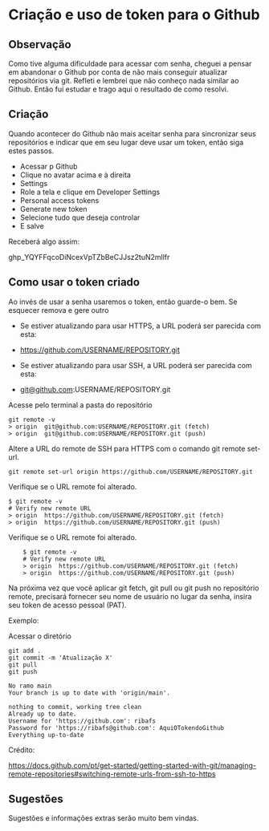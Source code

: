 # Criação e uso de token para o Github

## Observação
Como tive alguma dificuldade para acessar com senha, cheguei a pensar em abandonar o Github por conta de não mais conseguir atualizar repositórios via git. Refleti e lembrei que não conheço nada similar ao Github. Então fui estudar e trago aqui o resultado de como resolvi. 

## Criação

Quando acontecer do Github não mais aceitar senha para sincronizar seus repositórios e indicar que em seu lugar deve usar um token, então siga estes passos.

- Acessar p Github
- Clique no avatar acima e à direita
- Settings
- Role a tela e clique em Developer Settings
- Personal access tokens
- Generate new token
- Selecione tudo que deseja controlar
- E salve

Receberá algo assim:

ghp_YQYFFqcoDiNcexVpTZbBeCJJsz2tuN2mllfr

## Como usar o token criado

Ao invés de usar a senha usaremos o token, então guarde-o bem. Se esquecer remova e gere outro

-    Se estiver atualizando para usar HTTPS, a URL poderá ser parecida com esta:
-    https://github.com/USERNAME/REPOSITORY.git

-    Se estiver atualizando para usar SSH, a URL poderá ser parecida com esta:
-    git@github.com:USERNAME/REPOSITORY.git

Acesse pelo terminal a pasta do repositório
```
git remote -v
> origin  git@github.com:USERNAME/REPOSITORY.git (fetch)
> origin  git@github.com:USERNAME/REPOSITORY.git (push)
```
Altere a URL do remote de SSH para HTTPS com o comando git remote set-url.
```
git remote set-url origin https://github.com/USERNAME/REPOSITORY.git
```

Verifique se o URL remote foi alterado.
```
$ git remote -v
# Verify new remote URL
> origin  https://github.com/USERNAME/REPOSITORY.git (fetch)
> origin  https://github.com/USERNAME/REPOSITORY.git (push)
```
Verifique se o URL remote foi alterado.
```
    $ git remote -v
    # Verify new remote URL
    > origin  https://github.com/USERNAME/REPOSITORY.git (fetch)
    > origin  https://github.com/USERNAME/REPOSITORY.git (push)
```
Na próxima vez que você aplicar git fetch, git pull ou git push no repositório remote, precisará fornecer seu nome de usuário no lugar da senha, insira seu token de acesso pessoal (PAT).

Exemplo:

Acessar o diretório
```
git add .
git commit -m 'Atualização X'
git pull
git push
```
```
No ramo main
Your branch is up to date with 'origin/main'.

nothing to commit, working tree clean
Already up to date.
Username for 'https://github.com': ribafs
Password for 'https://ribafs@github.com': AquiOTokendoGithub
Everything up-to-date
```
Crédito:

https://docs.github.com/pt/get-started/getting-started-with-git/managing-remote-repositories#switching-remote-urls-from-ssh-to-https

## Sugestões

Sugestões e informações extras serão muito bem vindas.

